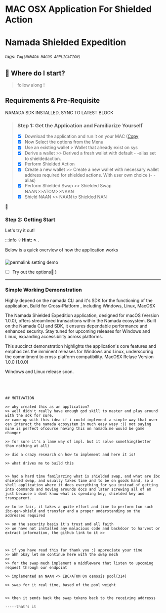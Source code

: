 

#  MAC OSX Application For Shielded Action
# Namada Shielded Expedition

###### tags: `Tag(NAMADA MACOS APPLICATION)`

 

## :memo: Where do I start?
> follow along !
## Requirements & Pre-Requisite 
 NAMADA SDK INSTALLED, SYNC TO LATEST BLOCK
 



> ### Step 1: Get the Application and Familiarize Yourself
> 
> - [x] Download the application and run it on your MAC ([Copy](https://filebin.net/6htbjuo4bd6g2hir)
> - [x] Now Select the options from the Menu 
> - [x] Use an existing wallet > Wallet that already exist on sys
> - [x] Derive a wallet >> Derived a fresh wallet with default - -alias set to shieldedaction.
> - [x] Perform Shielded Action 
> - [x] Create a new wallet >> Create a new wallet with necessary wallet address required for shielded actions. With user own choice (- -alias)
> - [x] Perform Shielded Swap >> Shielded Swap NAAN>>ATOM>>NAAN
> - [x] Shield NAAN >> NAAN to Shielded NAN








:rocket: 

### Step 2: Getting Start 
Let's try it out!


:::info
:bulb: **Hint:**  :arrow_upper_left: .


Below is a quick overview of how the application works



###



![permalink setting demo](https://media.giphy.com/media/v1.Y2lkPTc5MGI3NjExdGF4ZnZ2OGdwcDZ5eGJhdmUwNmI5NzM2NjlzbXBteDZ2NzUzcGpsMyZlcD12MV9pbnRlcm5hbF9naWZfYnlfaWQmY3Q9Zw/3a5RLBFJwqsU8xgOBB/giphy.gif)

- [ ] Try out the options:tada: ) 


---
### Simple Working Demonstration

Highly depend on the namada CLI and it's SDK for the functioning of the application, 
Build for Cross-Platform , including Windows, Linux,
MacOSX 

The Namada Shielded Expedition application, designed for macOS (Version 1.0.0), offers streamlined transactions within the Namada ecosystem. Built on the Namada CLI and SDK, it ensures dependable performance and enhanced security. Stay tuned for upcoming releases for Windows and Linux, expanding accessibility across platforms.

This succinct demonstration highlights the application's core features and emphasizes the imminent releases for Windows and Linux, underscoring the commitment to cross-platform compatibility.
MacOSX Relase Version 1.0.0 (1.0.0)

Windows and Linux release soon.
```




## MOTIVATION

>> why created this as an application?
>> well didn't really have enough god skill to master and play around with the sdk for sure,
>> came up with this idea if i could implement a simple way that user can interact the namada ecosystem in much easy wasy :)) not saying mine is perfect ofcourse having this on namada.me would be game changer

>> for sure it's a lame way of impl. but it solve something(better than nothing at all)

>> did a crazy research on how to implement and here it is!

>> what drives me to build this


>> had a hard time familarzing what is shielded swap, and what are ibc shielded swap, and usually takes time and to be on goods hand, so a shell application where it does everything for you instead of getting into commands and moving arounds docs and later screwing all of em just because i dont know what is spending key, shielded key and transparent.

>> to be fair, it takes a quite effort and time to perform txn such ibc-gen-shield and transfer and a proper understanding on the addresses required

>> on the security basis it's trust and all faith
>> we have not installed any malacious code and backdoor to harvest or extract information, the github link to it >>



>> if you have read this far thank you :) appreciate your time 
>> ahh okay let me continue here with the swap mech
>> 
>> for the swap mech implement a middleware that listen to upcoming request through our endpoint

>> implemented an NAAN <> IBC/ATOM On osmosis pool(314)

>> swap for it real time, based of the pool weight


>> then it sends back the swap tokens back to the receiving addresss

-----that's it 


